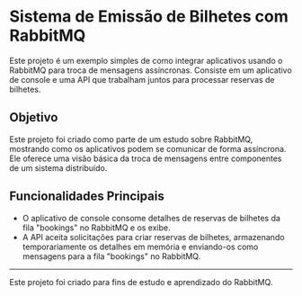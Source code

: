 # Sistema de Emissão de Bilhetes com RabbitMQ

Este projeto é um exemplo simples de como integrar aplicativos usando o RabbitMQ para troca de mensagens assíncronas. Consiste em um aplicativo de console e uma API que trabalham juntos para processar reservas de bilhetes.

## Objetivo

Este projeto foi criado como parte de um estudo sobre RabbitMQ, mostrando como os aplicativos podem se comunicar de forma assíncrona. Ele oferece uma visão básica da troca de mensagens entre componentes de um sistema distribuído.

## Funcionalidades Principais

- O aplicativo de console consome detalhes de reservas de bilhetes da fila "bookings" no RabbitMQ e os exibe.
- A API aceita solicitações para criar reservas de bilhetes, armazenando temporariamente os detalhes em memória e enviando-os como mensagens para a fila "bookings" no RabbitMQ.


---
Este projeto foi criado para fins de estudo e aprendizado do RabbitMQ.
